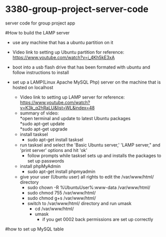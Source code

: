# 3380-group-project-server-code
server code for group project app


#How to build the LAMP server

* use any machine that has a ubuntu partition on it<br>
* Video link to setting up Ubuntu partition for reference: https://www.youtube.com/watch?v=i_4Kh5kE3xA<br>
* boot into a usb flash drive that has been formated with ubuntu and follow instructions to install<br>

* set up a LAMP(Linux Apache MySQL Php) server on the machine that is hosted on localhost<br>
  * Video link to setting up LAMP server for reference: https://www.youtube.com/watch?v=K3k_q2hRaLU&list=WL&index=48<br>
  * summary of video:<br>
 *open terminal and update to latest Ubuntu packages<br>
    *sudo apt-get update<br>
    *sudo apt-get upgrade<br>
  * install tasksel<br>
    * sudo apt-get install tasksel<br>
  * run tasksel and select the 'Basic Ubuntu server,' 'LAMP server," and 'print server' options and hit 'ok'<br>
    * follow prompts while tasksel sets up and installs the packages to set up passwords<br>
  * install phpMyAdmin<br> 
    * sudo apt-get install phpmyadmin<br>
  * give your user (Ubuntu user) all rights to edit the /var/www/html/ directory<br>
    * sudo chown -R %UbuntuUser%:www-data /var/www/html/<br>
    * sudo chmod 755 /var/www/html/<br>
    * sudo chmod g+s /var/www/html/<br>
    * switch to /var/www/html/ directory and run umask<br>
      * cd /var/www/html/<br>
      * umask<br>
        * if you get 0002 back permissions are set up correctly<br>
       
#how to set up MySQL table 
